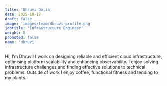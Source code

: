 ```yaml
---
title: 'Dhruvi Dolia'
date: 2025-10-17
draft: false
image: 'images/team/dhruvi-profile.png'
jobtitle: 'Infrastructure Engineer'
weight: 8
promoted: false
name: 'dhruvi'
---
```


Hi, I’m Dhruvi! I work on designing reliable and efficient cloud infrastructure, optimising platform scalability and enhancing observability. I enjoy solving infrastructure challenges and finding effective solutions to technical problems. Outside of work I enjoy coffee, functional fitness and tending to my plants.
